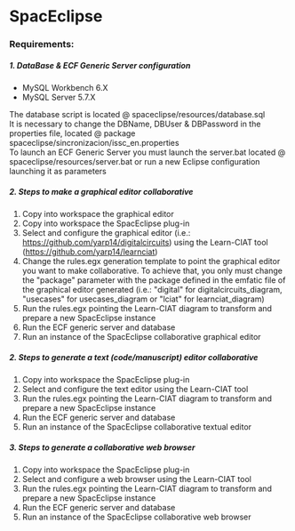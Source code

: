 # SpacEclipse

### Requirements:

##### 1. DataBase & ECF Generic Server configuration

- MySQL Workbench 6.X<br/>
- MySQL Server 5.7.X

The database script is located @ spaceclipse/resources/database.sql<br/>It is necessary to change the DBName, DBUser & DBPassword in the properties file, located @ package spaceclipse/sincronizacion/issc_en.properties<br/>To launch an ECF Generic Server you must launch the server.bat located @ spaceclipse/resources/server.bat or run a new Eclipse configuration launching it as parameters

##### 2. Steps to make a graphical editor collaborative

1. Copy into workspace the graphical editor
2. Copy into workspace the SpacEclipse plug-in
3. Select and configure the graphical editor (i.e.: https://github.com/yarp14/digitalcircuits) using the Learn-CIAT tool (https://github.com/yarp14/learnciat)
4. Change the rules.egx generation template to point the graphical editor you want to make collaborative. To achieve that, you only must change the "package" parameter with the package defined in the emfatic file of the graphical editor generated (i.e.: "digital" for digitalcircuits_diagram, "usecases" for usecases_diagram or "lciat" for learnciat_diagram)
5. Run the rules.egx pointing the Learn-CIAT diagram to transform and prepare a new SpacEclipse instance
6. Run the ECF generic server and database
7. Run an instance of the SpacEclipse collaborative graphical editor

##### 2. Steps to generate a text (code/manuscript) editor collaborative

1. Copy into workspace the SpacEclipse plug-in
2. Select and configure the text editor using the Learn-CIAT tool
3. Run the rules.egx pointing the Learn-CIAT diagram to transform and prepare a new SpacEclipse instance
4. Run the ECF generic server and database
5. Run an instance of the SpacEclipse collaborative textual editor

##### 3. Steps to generate a collaborative web browser

1. Copy into workspace the SpacEclipse plug-in
2. Select and configure a web browser using the Learn-CIAT tool
3. Run the rules.egx pointing the Learn-CIAT diagram to transform and prepare a new SpacEclipse instance
4. Run the ECF generic server and database
5. Run an instance of the SpacEclipse collaborative web browser
